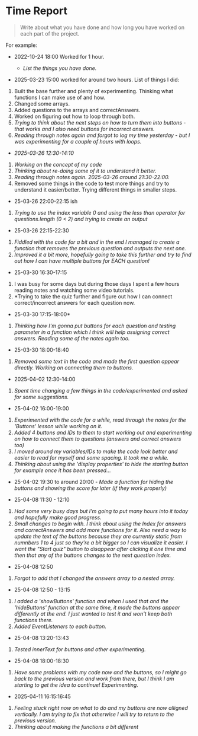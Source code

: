 # Time Report

> Write about what you have done and how long you have worked on each part of the project.

For example: 

- 2022-10-24 18:00 Worked for 1 hour.
  - *List the things you have done.*

- 2025-03-23 15:00 worked for around two hours. List of things I did:
1. Built the base further and plenty of experimenting. Thinking what functions I can make use of and how.
2. Changed some arrays.
3. Added questions to the arrays and correctAnswers.
4. Worked on figuring out how to loop through both.
5. *Trying to think about the next steps on how to turn them into buttons* -
*that works and I also need buttons for incorrect answers.*
6. *Reading through notes again and forgot to log my time yesterday* -
*but I was experimenting for a couple of hours with loops.*




- *2025-03-26 12:30-14:10*
1. *Working on the concept of my code*
2. *Thinking about re-doing some of it to understand it better.*
3. *Reading through notes again.*
*2025-03-26 around 21:30-22:00.*
1. Removed some things in the code to test more things and try to understand it easier/better. Trying different things in smaller steps.
- 25-03-26 22:00-22:15 ish
1. *Trying to use the index variable 0 and using the less than operator for questions.length (0 < 2) and trying to create an output*
- 25-03-26 22:15-22:30
1. *Fiddled with the code for a bit and in the end I managed to create a function that removes the previous question and outputs the next one.*
2. *Improved it a bit more, hopefully going to take this further and try to find out how I can have multiple buttons for EACH question!*




- 25-03-30 16:30-17:15
1. I was busy for some days but during those days I spent a few hours reading notes and watching some video tutorials.
2. *Trying to take the quiz further and figure out how I can connect correct/incorrect answers for each question now.
- 25-03-30 17:15-18:00*
1. *Thinking how I'm gonna put buttons for each question and testing parameter in a function which I think will help assigning correct answers. Reading some of the notes again too.*
- 25-03-30 18:00-18:40
1. *Removed some text in the code and made the first question appear directly. Working on connecting them to buttons.*




- 2025-04-02 12:30-14:00
1. *Spent time changing a few things in the code/experimented and asked for some suggestions.*
- 25-04-02 16:00-19:00
1. *Experimented with the code for a while, read through the notes for the 'Buttons' lesson while working on it.*
2. *Added 4 buttons and IDs to them to start working out and experimenting on how to connect them to questions (answers and correct answers too)*
3. *I moved around my variables/IDs to make the code look better and easier to read for myself and some spacing. It took me a while.*
4. *Thinking about using the 'display properties' to hide the starting button for example once it has been pressed...*
- 25-04-02 19:30 to around 20:00 - *Made a function for hiding the buttons and showing the score for later (if they work properly)*




- 25-04-08 11:30 - 12:10
1. *Had some very busy days but I'm going to put many hours into it today and hopefully make good progress.*
2. *Small changes to begin with. I think about using the Index for answers and correctAnswers and add more functions for it. Also need a way to update the text of the buttons because they are currently static from numnbers 1 to 4 just so they're a bit bigger so I can visualize it easier. I want the "Start quiz" button to disappear after clicking it one time and then that any of the buttons changes to the next question index.*
- 25-04-08 12:50
1. *Forgot to add that I changed the answers array to a nested array.*
- 25-04-08 12:50 - 13:15
1. *I added a 'showButtons' function and when I used that and the 'hideButtons' function at the same time, it made the buttons appear differently at the end. I just wanted to test it and won't keep both functions there.*
2. *Added EventListeners to each button.*
- 25-04-08 13:20-13:43
1. *Tested innerText for buttons and other experimenting.*
- 25-04-08 18:00-18:30
1. *Have some problems with my code now and the buttons, so I might go back to the previous version and work from there, but I think I am starting to get the idea to continue! Experimenting.*



- 2025-04-11 16:15:16:45
1. *Feeling stuck right now on what to do and my buttons are now alligned vertically. I am trying to fix that otherwise I will*
*try to return to the previous version.*
2. *Thinking about making the functions a bit different*